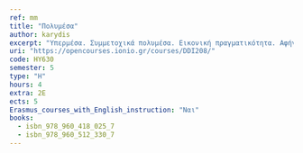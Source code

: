 ```yaml
---
ref: mm
title: "Πολυμέσα"
author: karydis
excerpt: "Υπερμέσα. Συμμετοχικά πολυμέσα. Εικονική πραγματικότητα. Αφήγηση. Διάδραση. Μορφές αναπαράστασης πληροφορίας σε συστήματα πολυμέσων. Η αρχιτεκτονική συστημάτων υπερμέσων. Ψυχαγωγικές και Εκπαιδευτικές Εφαρμογές. Γεωγραφικά Συστήματα Πληροφόρησης. Προγραμματισμός και ανάπτυξη πολυμεσικών εφαρμογών.Αντικειμενικοί Στόχοι Επιδιωκόμενα Μαθησιακά Αποτελέσματα. Με την επιτυχή ολοκλήρωση του μαθήματος ο φοιτητής / τρια θα είναι σε θέση να: Αναλύει τα δομικά στοιχεία πολυμεσικών εφαρμογών Κάνει σχεδίαση και κατασκευή πολυμεσικών εφαρμογών."
uri: "https://opencourses.ionio.gr/courses/DDI208/"
code: HY630
semester: 5
type: "H"
hours: 4
extra: 2Ε
ects: 5
Erasmus_courses_with_English_instruction: "Ναι"
books:
  - isbn_978_960_418_025_7
  - isbn_978_960_512_330_7
---
```



